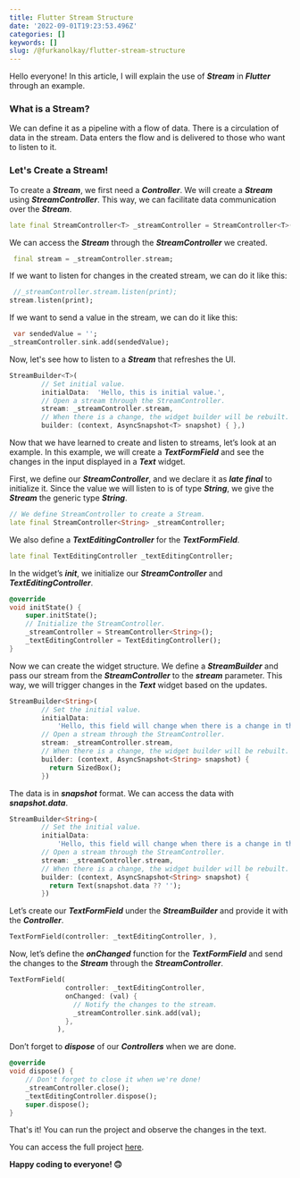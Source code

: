 ```yaml
---
title: Flutter Stream Structure
date: '2022-09-01T19:23:53.496Z'
categories: []
keywords: []
slug: /@furkanolkay/flutter-stream-structure
---
```


Hello everyone! In this article, I will explain the use of **_Stream_** in **_Flutter_** through an example.

### What is a Stream?

We can define it as a pipeline with a flow of data. There is a circulation of data in the stream. Data enters the flow and is delivered to those who want to listen to it.

### Let's Create a Stream!

To create a **_Stream_**, we first need a **_Controller_**. We will create a **_Stream_** using **_StreamController_**. This way, we can facilitate data communication over the **_Stream_**.

```dart
late final StreamController<T> _streamController = StreamController<T>();
```

We can access the **_Stream_** through the **_StreamController_** we created.

```dart
 final stream = _streamController.stream;
```

If we want to listen for changes in the created stream, we can do it like this:

```dart
 //_streamController.stream.listen(print);  
stream.listen(print);
```

If we want to send a value in the stream, we can do it like this:

```dart
 var sendedValue = '';
_streamController.sink.add(sendedValue);
```

Now, let's see how to listen to a **_Stream_** that refreshes the UI.

```dart
StreamBuilder<T>(
        // Set initial value.
        initialData:  'Hello, this is initial value.',
        // Open a stream through the StreamController.
        stream: _streamController.stream,
        // When there is a change, the widget builder will be rebuilt.
        builder: (context, AsyncSnapshot<T> snapshot) { },)
```

Now that we have learned to create and listen to streams, let’s look at an example. In this example, we will create a **_TextFormField_** and see the changes in the input displayed in a **_Text_** widget.

First, we define our **_StreamController_**, and we declare it as **_late final_** to initialize it. Since the value we will listen to is of type **_String_**, we give the **_Stream_** the generic type **_String_**.

```dart
// We define StreamController to create a Stream.
late final StreamController<String> _streamController;
```

We also define a **_TextEditingController_** for the **_TextFormField_**.

```dart
late final TextEditingController _textEditingController;
```

In the widget’s **_init_**, we initialize our **_StreamController_** and **_TextEditingController_**.

```dart
@override
void initState() {
    super.initState();
    // Initialize the StreamController.
    _streamController = StreamController<String>();
    _textEditingController = TextEditingController();
}
```

Now we can create the widget structure. We define a **_StreamBuilder_** and pass our stream from the **_StreamController_** to the **_stream_** parameter. This way, we will trigger changes in the **_Text_** widget based on the updates.

```dart
StreamBuilder<String>(
        // Set the initial value.
        initialData:
            'Hello, this field will change when there is a change in the TextFormField.',
        // Open a stream through the StreamController.
        stream: _streamController.stream,
        // When there is a change, the widget builder will be rebuilt.
        builder: (context, AsyncSnapshot<String> snapshot) {
          return SizedBox();
        })
```

The data is in **_snapshot_** format. We can access the data with **_snapshot.data_**.

```dart
StreamBuilder<String>(
        // Set the initial value.
        initialData:
            'Hello, this field will change when there is a change in the TextFormField.',
        // Open a stream through the StreamController.
        stream: _streamController.stream,
        // When there is a change, the widget builder will be rebuilt.
        builder: (context, AsyncSnapshot<String> snapshot) {
          return Text(snapshot.data ?? '');
        })
```

Let’s create our **_TextFormField_** under the **_StreamBuilder_** and provide it with the **_Controller_**.

```dart
TextFormField(controller: _textEditingController, ),
```

Now, let’s define the **_onChanged_** function for the **_TextFormField_** and send the changes to the **_Stream_** through the **_StreamController_**.

```dart
TextFormField(
              controller: _textEditingController,
              onChanged: (val) {
                // Notify the changes to the stream.
                _streamController.sink.add(val);
              },
            ),
```

Don’t forget to **_dispose_** of our **_Controllers_** when we are done.

```dart
@override
void dispose() {
    // Don't forget to close it when we're done!
    _streamController.close();
    _textEditingController.dispose();
    super.dispose();
}
```

That's it! You can run the project and observe the changes in the text.

You can access the full project [here](https://github.com/furkay/flutter_stream_example).

**Happy coding to everyone! 🙃**